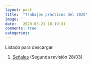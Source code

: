 ```yaml
---
layout: post
title:  "Trabajos prácticos del 2020"
image: ''
date:   2020-03-21 10:19:31
comments: true
categories: 
---
```


Listado para descargar

1. <a href="https://drive.google.com/open?id=1TLPDmuTsrgvR4uUgebV7EqUxcsIh_8e1" target="_blank">Señales</a> (Segunda revisión 28/03)
